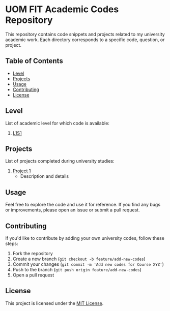 # UOM FIT Academic Codes Repository

This repository contains code snippets and projects related to my university academic work. Each directory corresponds to a specific code, question, or project.

## Table of Contents

- [Level](#level)
- [Projects](#projects)
- [Usage](#usage)
- [Contributing](#contributing)
- [License](#license)

## Level

List of academic level for which code is available:

1. [L1S1](/L1S1)

## Projects

List of projects completed during university studies:

1. [Project 1](/project1)
   - Description and details


## Usage

Feel free to explore the code and use it for reference. If you find any bugs or improvements, please open an issue or submit a pull request.

## Contributing

If you'd like to contribute by adding your own university codes, follow these steps:

1. Fork the repository
2. Create a new branch (`git checkout -b feature/add-new-codes`)
3. Commit your changes (`git commit -m 'Add new codes for Course XYZ'`)
4. Push to the branch (`git push origin feature/add-new-codes`)
5. Open a pull request

## License

This project is licensed under the [MIT License](LICENSE).

